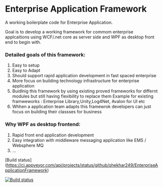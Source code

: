 # Enterprise Application Framework

A working boilerplate code for Enterprise Application.

Goal is to develop a working framework for commom enterprise applcaitions using WCF/.net core as server side and WPF as desktop front end to begin with.

### Detailed goals of this framework: ###

1. Easy to setup
2. Easy to Adapt
3. Should support rapid application development in fast spaced enterprise
4. More focus on building technology infrastructure for enterprise application
5. Buidlnig this framework by using existing proved frameworks for differnt modules but still having flexibility to replace them
   Example for existing framweworks : Enterprise Library,Unity,Log4Net, Avalon for UI etc
4. Whhen a application team adapts this framewrok developers can just focus on building their classses for business



### Why WPF as desktop frontend: ###
1. Rapid front end application development 
2. Easy integration with middleware messaging application like EMS / Websphere MQ
3. ...

[Build status] (https://ci.appveyor.com/api/projects/status/github/shekhar249/EnterpriseApplicationFramework)

[![Build status](https://ci.appveyor.com/api/projects/status/github/shekhar249/EnterpriseApplicationFramework)](https://ci.appveyor.com/api/projects/status/github/shekhar249/EnterpriseApplicationFramework) 
